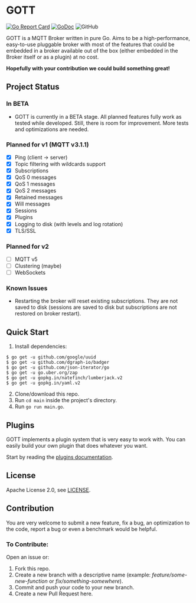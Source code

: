 # GOTT

[![Go Report Card](https://goreportcard.com/badge/github.com/oimyounis/gott)](https://goreportcard.com/report/github.com/oimyounis/gott)
[![GoDoc](https://godoc.org/github.com/oimyounis/gott?status.svg)](https://godoc.org/github.com/oimyounis/gott)
![GitHub](https://img.shields.io/github/license/oimyounis/gott)

GOTT is a MQTT Broker written in pure Go. Aims to be a high-performance, easy-to-use pluggable broker with most of the features that could be embedded in a broker available out of the box (either embedded in the Broker itself or as a plugin) at no cost.  
    
**Hopefully with your contribution we could build something great!**

## Project Status
### In BETA
- GOTT is currently in a BETA stage. All planned features fully work as tested while developed. Still, there is room for improvement. More tests and optimizations are needed.

### Planned for v1 (MQTT v3.1.1)
- [x] Ping (client -> server)
- [x] Topic filtering with wildcards support
- [x] Subscriptions
- [x] QoS 0 messages
- [x] QoS 1 messages
- [x] QoS 2 messages
- [x] Retained messages
- [x] Will messages
- [x] Sessions
- [x] Plugins
- [x] Logging to disk (with levels and log rotation)
- [x] TLS/SSL

### Planned for v2
- [ ] MQTT v5
- [ ] Clustering (maybe)
- [ ] WebSockets

### Known Issues
- Restarting the broker will reset existing subscriptions. They are not saved to disk (sessions are saved to disk but subscriptions are not restored on broker restart).

## Quick Start
1. Install dependencies:  
```shell script
$ go get -u github.com/google/uuid
$ go get -u github.com/dgraph-io/badger
$ go get -u github.com/json-iterator/go
$ go get -u go.uber.org/zap
$ go get -u gopkg.in/natefinch/lumberjack.v2
$ go get -u gopkg.in/yaml.v2
```
2. Clone/download this repo.
3. Run `cd main` inside the project's directory.
4. Run `go run main.go`.

## Plugins
GOTT implements a plugin system that is very easy to work with. You can easily build your own plugin that does whatever you want.  
  
Start by reading the [plugins documentation](_docs/plugins.md).

## License
Apache License 2.0, see [LICENSE](LICENSE).

## Contribution
You are very welcome to submit a new feature, fix a bug, an optimization to the code, report a bug or even a benchmark would be helpful.  
### To Contribute:  
Open an issue or:
1. Fork this repo.
2. Create a new branch with a descriptive name (example: *feature/some-new-function* or *fix/something-somewhere*).
3. Commit and push your code to your new branch.
4. Create a new Pull Request here.  
